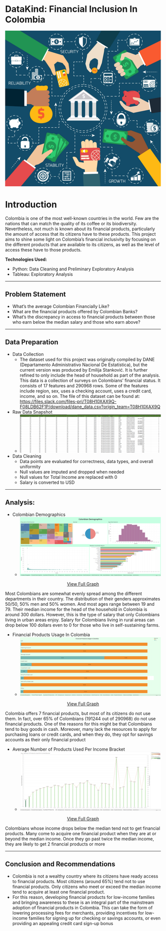 # DataKind: Financial Inclusion In Colombia 

![](financial-inclusion-min-scaled.jpg)

# Introduction

Colombia is one of the most well-known countries in the world. Few are the nations that can match the quality of its coffee or its biodiversity. Nevertheless, not much is known about its financial products, particularly the amount of access that its citizens have to these products. This project aims to shine some light on Colombia’s financial inclusivity by focusing on the different products that are available to its citizens, as well as the level of access these have to those products. 

 
**Technologies Used:**
- Python: Data Cleaning and Preliminary Exploratory Analysis
- Tableau: Exploratory Analysis  

----
## Problem Statement
- What’s the average Colombian Financially Like?
- What are the financial products offered by Colombian Banks?
- What’s the discrepancy in access to financial products between those who earn below the median salary and those who earn above?
 
 ---- 
## Data Preparation
- Data Collection
    - The dataset used for this project was originally compiled by DANE (Departamento Administrativo Nacional De Estatística), but the current version was produced by Emilija Stanković. It is further refined to only include the head of household as part of the analysis. This data is a collection of surveys on Colombians’ financial status. It consists of 17 features and 290968 rows. Some of the features include region, sex, uses a checking account, uses a credit card, income, and so on. The file of this dataset can be found at: https://files.slack.com/files-pri/T08H10XAX9Q-F08LDB62F1P/download/dane_data.csv?origin_team=T08H10XAX9Q
- Raw Data Snapshot
    -  ![](image.png)
- Data Cleaning
    - Data points are evaluated for correctness, data types, and overall uniformity
    - Null values are imputed and dropped when needed
    - Null values for Total Income are replaced with 0
    - Salary is converted to USD

----
## Analysis:
- Colombian Demographics
    -  ![](Dashboard1.png)
<p align="center">
 <a href="https://public.tableau.com/views/DataKind/ColombianDemographics?:language=en-US&:sid=&:redirect=auth&:display_count=n&:origin=viz_share_link" target="_blank">View Full Graph</a>
</p>
Most Colombians are somewhat evenly spread among the different departments in their country. The distribution of their genders approximates 50/50, 50% men and 50% women. And most ages range between 19 and 79. Their median income for the head of the household in Colombia is around 300 dollars. However, this is the type of salary that only Colombians living in urban areas enjoy. Salary for Colombians living in rural areas can drop below 100 dollars even to 0 for those who live in self-sustaining farms.



- Financial Products Usage In Colombia
   -  ![](Dashboard2.png)
<p align="center">
 <a href="https://public.tableau.com/views/DataKind/FinancialProductsUsageDashboard?:language=en-US&:sid=&:redirect=auth&:display_count=n&:origin=viz_share_link" target="_blank">View Full Graph</a>
</p>

Colombia offers 7 financial products, but most of its citizens do not use them. In fact, over 65% of Colombians (191244 out of 290968) do not use financial products. One of the reasons for this might be that Colombians tend to buy goods in cash. Moreover, many lack the resources to apply for purchasing loans or credit cards, and when they do, they opt for savings accounts as their only financial product
 
- Average Number of Products Used Per Income Bracket
  - ![](Final_Graph.png)
<p align="center">
 <a href="https://public.tableau.com/views/DataKind/Avg_NumberOfProductsUsePerIncomeBracket?:language=en-US&:sid=&:redirect=auth&:display_count=n&:origin=viz_share_link" target="_blank">View Full Graph</a>
</p>
Colombians whose income drops below the median tend not to get financial products. Many come to acquire one financial product when they are at or beyond the median income. Once they go past twice the median income, they are likely to get 2 financial products or more

----    
## Conclusion and Recommendations 
- Colombia is not a wealthy country where its citizens have ready access to financial products. Most citizens (around 65%) tend not to use financial products. Only citizens who meet or exceed the median income tend to acquire at least one financial product.
- For this reason, developing financial products for low-income families and bringing awareness to these is an integral part of the mainstream adoption of financial products in Colombia. This can take the form of lowering processing fees for merchants, providing incentives for low-income families for signing up for checking or savings accounts, or even providing an appealing credit card sign-up bonus






